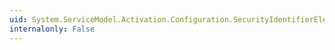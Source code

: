```yaml
---
uid: System.ServiceModel.Activation.Configuration.SecurityIdentifierElement
internalonly: False
---
```

